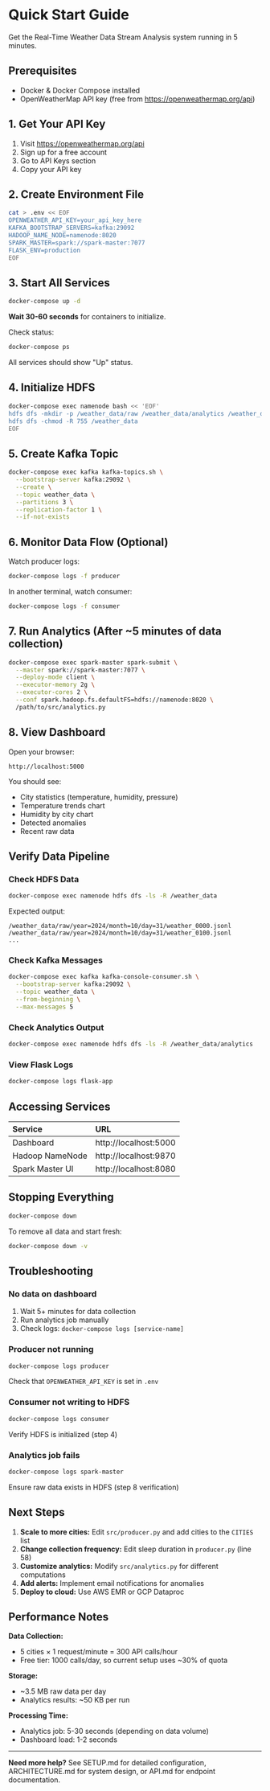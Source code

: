 # Quick Start Guide

Get the Real-Time Weather Data Stream Analysis system running in 5 minutes.

## Prerequisites

- Docker & Docker Compose installed
- OpenWeatherMap API key (free from https://openweathermap.org/api)

## 1. Get Your API Key

1. Visit https://openweathermap.org/api
2. Sign up for a free account
3. Go to API Keys section
4. Copy your API key

## 2. Create Environment File

```bash
cat > .env << EOF
OPENWEATHER_API_KEY=your_api_key_here
KAFKA_BOOTSTRAP_SERVERS=kafka:29092
HADOOP_NAME_NODE=namenode:8020
SPARK_MASTER=spark://spark-master:7077
FLASK_ENV=production
EOF
```

## 3. Start All Services

```bash
docker-compose up -d
```

**Wait 30-60 seconds** for containers to initialize.

Check status:
```bash
docker-compose ps
```

All services should show "Up" status.

## 4. Initialize HDFS

```bash
docker-compose exec namenode bash << 'EOF'
hdfs dfs -mkdir -p /weather_data/raw /weather_data/analytics /weather_data/archive
hdfs dfs -chmod -R 755 /weather_data
EOF
```

## 5. Create Kafka Topic

```bash
docker-compose exec kafka kafka-topics.sh \
  --bootstrap-server kafka:29092 \
  --create \
  --topic weather_data \
  --partitions 3 \
  --replication-factor 1 \
  --if-not-exists
```

## 6. Monitor Data Flow (Optional)

Watch producer logs:
```bash
docker-compose logs -f producer
```

In another terminal, watch consumer:
```bash
docker-compose logs -f consumer
```

## 7. Run Analytics (After ~5 minutes of data collection)

```bash
docker-compose exec spark-master spark-submit \
  --master spark://spark-master:7077 \
  --deploy-mode client \
  --executor-memory 2g \
  --executor-cores 2 \
  --conf spark.hadoop.fs.defaultFS=hdfs://namenode:8020 \
  /path/to/src/analytics.py
```

## 8. View Dashboard

Open your browser:
```
http://localhost:5000
```

You should see:
- City statistics (temperature, humidity, pressure)
- Temperature trends chart
- Humidity by city chart
- Detected anomalies
- Recent raw data

## Verify Data Pipeline

### Check HDFS Data

```bash
docker-compose exec namenode hdfs dfs -ls -R /weather_data
```

Expected output:
```
/weather_data/raw/year=2024/month=10/day=31/weather_0000.jsonl
/weather_data/raw/year=2024/month=10/day=31/weather_0100.jsonl
...
```

### Check Kafka Messages

```bash
docker-compose exec kafka kafka-console-consumer.sh \
  --bootstrap-server kafka:29092 \
  --topic weather_data \
  --from-beginning \
  --max-messages 5
```

### Check Analytics Output

```bash
docker-compose exec namenode hdfs dfs -ls -R /weather_data/analytics
```

### View Flask Logs

```bash
docker-compose logs flask-app
```

## Accessing Services

| Service          | URL                     |
| :--------------- | :---------------------- |
| Dashboard        | http://localhost:5000   |
| Hadoop NameNode  | http://localhost:9870   |
| Spark Master UI  | http://localhost:8080   |

## Stopping Everything

```bash
docker-compose down
```

To remove all data and start fresh:
```bash
docker-compose down -v
```

## Troubleshooting

### No data on dashboard
1. Wait 5+ minutes for data collection
2. Run analytics job manually
3. Check logs: `docker-compose logs [service-name]`

### Producer not running
```bash
docker-compose logs producer
```

Check that `OPENWEATHER_API_KEY` is set in `.env`

### Consumer not writing to HDFS
```bash
docker-compose logs consumer
```

Verify HDFS is initialized (step 4)

### Analytics job fails
```bash
docker-compose logs spark-master
```

Ensure raw data exists in HDFS (step 8 verification)

## Next Steps

1. **Scale to more cities:** Edit `src/producer.py` and add cities to the `CITIES` list
2. **Change collection frequency:** Edit sleep duration in `producer.py` (line 58)
3. **Customize analytics:** Modify `src/analytics.py` for different computations
4. **Add alerts:** Implement email notifications for anomalies
5. **Deploy to cloud:** Use AWS EMR or GCP Dataproc

## Performance Notes

**Data Collection:**
- 5 cities × 1 request/minute = 300 API calls/hour
- Free tier: 1000 calls/day, so current setup uses ~30% of quota

**Storage:**
- ~3.5 MB raw data per day
- Analytics results: ~50 KB per run

**Processing Time:**
- Analytics job: 5-30 seconds (depending on data volume)
- Dashboard load: 1-2 seconds

---

**Need more help?** See SETUP.md for detailed configuration, ARCHITECTURE.md for system design, or API.md for endpoint documentation.
